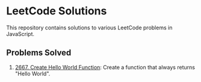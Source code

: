 # LeetCode Solutions

This repository contains solutions to various LeetCode problems in JavaScript.

## Problems Solved
1. [2667. Create Hello World Function](hello_world.js): Create a function that always returns "Hello World".

